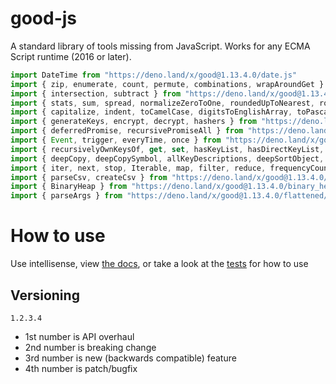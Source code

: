 # good-js

A standard library of tools missing from JavaScript. Works for any ECMA Script runtime (2016 or later).

```js
import DateTime from "https://deno.land/x/good@1.13.4.0/date.js"
import { zip, enumerate, count, permute, combinations, wrapAroundGet } from "https://deno.land/x/good@1.13.4.0/array.js"
import { intersection, subtract } from "https://deno.land/x/good@1.13.4.0/set.js"
import { stats, sum, spread, normalizeZeroToOne, roundedUpToNearest, roundedDownToNearest } from "https://deno.land/x/good@1.13.4.0/math.js"
import { capitalize, indent, toCamelCase, digitsToEnglishArray, toPascalCase, toKebabCase, toSnakeCase, toScreamingKebabCase, toScreamingSnakeCase, toRepresentation, toString, regex, findAll, iterativelyFindAll, escapeRegexMatch, escapeRegexReplace, extractFirst, isValidIdentifier, removeCommonPrefix, didYouMean } from "https://deno.land/x/good@1.13.4.0/string.js"
import { generateKeys, encrypt, decrypt, hashers } from "https://deno.land/x/good@1.13.4.0/encryption.js"
import { deferredPromise, recursivePromiseAll } from "https://deno.land/x/good@1.13.4.0/async.js"
import { Event, trigger, everyTime, once } from "https://deno.land/x/good@1.13.4.0/events.js"
import { recursivelyOwnKeysOf, get, set, hasKeyList, hasDirectKeyList, remove, merge, compareProperty, recursivelyIterateOwnKeysOf } from "https://deno.land/x/good@1.13.4.0/object.js"
import { deepCopy, deepCopySymbol, allKeyDescriptions, deepSortObject, shallowSortObject, isGeneratorObject,isAsyncIterable, isSyncIterable, isIterableTechnically, isSyncIterableObjectOrContainer, allKeys } from "https://deno.land/x/good@1.13.4.0/value.js"
import { iter, next, stop, Iterable, map, filter, reduce, frequencyCount, zip, count, enumerate, permute, combinations, slices, asyncIteratorToList, concurrentlyTransform, forkBy } from "https://deno.land/x/good@1.13.4.0/iterable.js"
import { parseCsv, createCsv } from "https://deno.land/x/good@1.13.4.0/csv.js"
import { BinaryHeap } from "https://deno.land/x/good@1.13.4.0/binary_heap.js"
import { parseArgs } from "https://deno.land/x/good@1.13.4.0/flattened/parse_args.js"
```


# How to use

Use intellisense, view [the docs](https://deno.land/x/good?doc), or take a look at the [tests](https://github.com/jeff-hykin/good-js/tree/master/tests) for how to use

## Versioning

`1.2.3.4`
- 1st number is API overhaul
- 2nd number is breaking change
- 3rd number is new (backwards compatible) feature 
- 4th number is patch/bugfix
